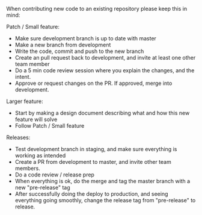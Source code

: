 When contributing new code to an existing repository please keep this in mind:

Patch / Small feature:
 - Make sure development branch is up to date with master
 - Make a new branch from development
 - Write the code, commit and push to the new branch
 - Create an pull request back to development, and invite at least one other team member
 - Do a 5 min code review session where you explain the changes, and the intent.
 - Approve or request changes on the PR. If approved, merge into development.

Larger feature:
 - Start by making a design document describing what and how this new feature will solve 
 - Follow Patch / Small feature

Releases: 
 - Test development branch in staging, and make sure everything is working as intended
 - Create a PR from development to master, and invite other team members. 
 - Do a code review / release prep
 - When everything is ok, do the merge and tag the master branch with a new "pre-release" tag
 - After successfully doing the deploy to production, and seeing everything going smoothly, change the release tag from "pre-release" to release.
 
